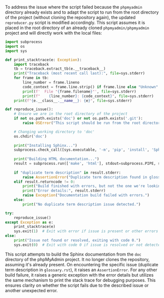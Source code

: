 To address the issue where the script failed because the `phpmyadmin` directory already exists and to adapt the script to run from the root directory of the project (without cloning the repository again), the updated `reproducer.py` script is modified accordingly. This script assumes it is placed in the root directory of an already cloned `phpmyadmin/phpmyadmin` project and will directly work with the local files:

```python
import subprocess
import os
import sys

def print_stacktrace(e: Exception):
    import traceback
    tb = traceback.extract_tb(e.__traceback__)
    print("Traceback (most recent call last):", file=sys.stderr)
    for frame in tb:
        line_number = frame.lineno
        code_context = frame.line.strip() if frame.line else "Unknown"
        print(f'  File "{frame.filename}"', file=sys.stderr)
        print(f"    {line_number}: {code_context}", file=sys.stderr)
    print(f"{e.__class__.__name__}: {e}", file=sys.stderr)

def reproduce_issue():
    # Ensure we are in the root directory of the project
    if not os.path.exists('doc') or not os.path.exists('.git'):
        raise OSError("This script should be run from the root directory of the phpMyAdmin project.")

    # Changing working directory to 'doc'
    os.chdir('doc')
    
    print("Installing Sphinx...")
    subprocess.check_call([sys.executable, '-m', 'pip', 'install', 'Sphinx==3.0.0'])
    
    print("Building HTML documentation...")
    result = subprocess.run(['make', 'html'], stdout=subprocess.PIPE, stderr=subprocess.PIPE, text=True)
    
    if "duplicate term description" in result.stderr:
        raise AssertionError("Duplicate term description found in glossary.rst")
    elif result.returncode != 0:
        print("Build finished with errors, but not the one we're looking for.")
        print("Error details:", result.stderr)
        raise Exception("Documentation build failed with errors.")
    else:
        print("No duplicate term description issue detected.")

try:
    reproduce_issue()
except Exception as e:
    print_stacktrace(e)
    sys.exit(1)  # Exit with error if issue is present or other errors encountered
else:
    print("Issue not found or resolved, exiting with code 0.")
    sys.exit(0)  # Exit with code 0 if issue is resolved or not detected
```

This script attempts to build the Sphinx documentation from the `doc` directory of the phpMyAdmin project. It no longer clones the repository, assuming it's already present. On encountering the specific issue (duplicate term description in `glossary.rst`), it raises an `AssertionError`. For any other build failure, it raises a generic exception with the error details but utilizes the same mechanism to print the stack trace for debugging purposes. This ensures clarity on whether the script fails due to the described issue or another unexpected error.